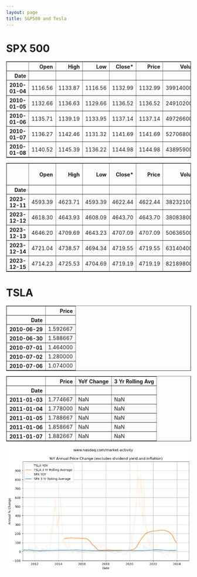 ```yaml
---
layout: page
title: S&P500 and Tesla
---
```


# SPX 500




<div>
<style scoped>
    .dataframe tbody tr th:only-of-type {
        vertical-align: middle;
    }

    .dataframe tbody tr th {
        vertical-align: top;
    }

    .dataframe thead th {
        text-align: right;
    }
</style>
<table border="1" class="dataframe">
  <thead>
    <tr style="text-align: right;">
      <th></th>
      <th>Open</th>
      <th>High</th>
      <th>Low</th>
      <th>Close*</th>
      <th>Price</th>
      <th>Volume</th>
    </tr>
    <tr>
      <th>Date</th>
      <th></th>
      <th></th>
      <th></th>
      <th></th>
      <th></th>
      <th></th>
    </tr>
  </thead>
  <tbody>
    <tr>
      <th>2010-01-04</th>
      <td>1116.56</td>
      <td>1133.87</td>
      <td>1116.56</td>
      <td>1132.99</td>
      <td>1132.99</td>
      <td>3991400000</td>
    </tr>
    <tr>
      <th>2010-01-05</th>
      <td>1132.66</td>
      <td>1136.63</td>
      <td>1129.66</td>
      <td>1136.52</td>
      <td>1136.52</td>
      <td>2491020000</td>
    </tr>
    <tr>
      <th>2010-01-06</th>
      <td>1135.71</td>
      <td>1139.19</td>
      <td>1133.95</td>
      <td>1137.14</td>
      <td>1137.14</td>
      <td>4972660000</td>
    </tr>
    <tr>
      <th>2010-01-07</th>
      <td>1136.27</td>
      <td>1142.46</td>
      <td>1131.32</td>
      <td>1141.69</td>
      <td>1141.69</td>
      <td>5270680000</td>
    </tr>
    <tr>
      <th>2010-01-08</th>
      <td>1140.52</td>
      <td>1145.39</td>
      <td>1136.22</td>
      <td>1144.98</td>
      <td>1144.98</td>
      <td>4389590000</td>
    </tr>
  </tbody>
</table>
</div>






<div>
<style scoped>
    .dataframe tbody tr th:only-of-type {
        vertical-align: middle;
    }

    .dataframe tbody tr th {
        vertical-align: top;
    }

    .dataframe thead th {
        text-align: right;
    }
</style>
<table border="1" class="dataframe">
  <thead>
    <tr style="text-align: right;">
      <th></th>
      <th>Open</th>
      <th>High</th>
      <th>Low</th>
      <th>Close*</th>
      <th>Price</th>
      <th>Volume</th>
      <th>YoY Change</th>
      <th>3 Yr Rolling Avg</th>
    </tr>
    <tr>
      <th>Date</th>
      <th></th>
      <th></th>
      <th></th>
      <th></th>
      <th></th>
      <th></th>
      <th></th>
      <th></th>
    </tr>
  </thead>
  <tbody>
    <tr>
      <th>2023-12-11</th>
      <td>4593.39</td>
      <td>4623.71</td>
      <td>4593.39</td>
      <td>4622.44</td>
      <td>4622.44</td>
      <td>3823210000</td>
      <td>16.624911</td>
      <td>11.804009</td>
    </tr>
    <tr>
      <th>2023-12-12</th>
      <td>4618.30</td>
      <td>4643.93</td>
      <td>4608.09</td>
      <td>4643.70</td>
      <td>4643.70</td>
      <td>3808380000</td>
      <td>18.028762</td>
      <td>11.805042</td>
    </tr>
    <tr>
      <th>2023-12-13</th>
      <td>4646.20</td>
      <td>4709.69</td>
      <td>4643.23</td>
      <td>4707.09</td>
      <td>4707.09</td>
      <td>5063650000</td>
      <td>17.955625</td>
      <td>11.806626</td>
    </tr>
    <tr>
      <th>2023-12-14</th>
      <td>4721.04</td>
      <td>4738.57</td>
      <td>4694.34</td>
      <td>4719.55</td>
      <td>4719.55</td>
      <td>6314040000</td>
      <td>17.411964</td>
      <td>11.808998</td>
    </tr>
    <tr>
      <th>2023-12-15</th>
      <td>4714.23</td>
      <td>4725.53</td>
      <td>4704.69</td>
      <td>4719.19</td>
      <td>4719.19</td>
      <td>8218980000</td>
      <td>18.117948</td>
      <td>11.812982</td>
    </tr>
  </tbody>
</table>
</div>



# TSLA




<div>
<style scoped>
    .dataframe tbody tr th:only-of-type {
        vertical-align: middle;
    }

    .dataframe tbody tr th {
        vertical-align: top;
    }

    .dataframe thead th {
        text-align: right;
    }
</style>
<table border="1" class="dataframe">
  <thead>
    <tr style="text-align: right;">
      <th></th>
      <th>Price</th>
    </tr>
    <tr>
      <th>Date</th>
      <th></th>
    </tr>
  </thead>
  <tbody>
    <tr>
      <th>2010-06-29</th>
      <td>1.592667</td>
    </tr>
    <tr>
      <th>2010-06-30</th>
      <td>1.588667</td>
    </tr>
    <tr>
      <th>2010-07-01</th>
      <td>1.464000</td>
    </tr>
    <tr>
      <th>2010-07-02</th>
      <td>1.280000</td>
    </tr>
    <tr>
      <th>2010-07-06</th>
      <td>1.074000</td>
    </tr>
  </tbody>
</table>
</div>






<div>
<style scoped>
    .dataframe tbody tr th:only-of-type {
        vertical-align: middle;
    }

    .dataframe tbody tr th {
        vertical-align: top;
    }

    .dataframe thead th {
        text-align: right;
    }
</style>
<table border="1" class="dataframe">
  <thead>
    <tr style="text-align: right;">
      <th></th>
      <th>Price</th>
      <th>YoY Change</th>
      <th>3 Yr Rolling Avg</th>
    </tr>
    <tr>
      <th>Date</th>
      <th></th>
      <th></th>
      <th></th>
    </tr>
  </thead>
  <tbody>
    <tr>
      <th>2011-01-03</th>
      <td>1.774667</td>
      <td>NaN</td>
      <td>NaN</td>
    </tr>
    <tr>
      <th>2011-01-04</th>
      <td>1.778000</td>
      <td>NaN</td>
      <td>NaN</td>
    </tr>
    <tr>
      <th>2011-01-05</th>
      <td>1.788667</td>
      <td>NaN</td>
      <td>NaN</td>
    </tr>
    <tr>
      <th>2011-01-06</th>
      <td>1.858667</td>
      <td>NaN</td>
      <td>NaN</td>
    </tr>
    <tr>
      <th>2011-01-07</th>
      <td>1.882667</td>
      <td>NaN</td>
      <td>NaN</td>
    </tr>
  </tbody>
</table>
</div>




    
![png](images/spx-and-tsla_10_0.png)
    

